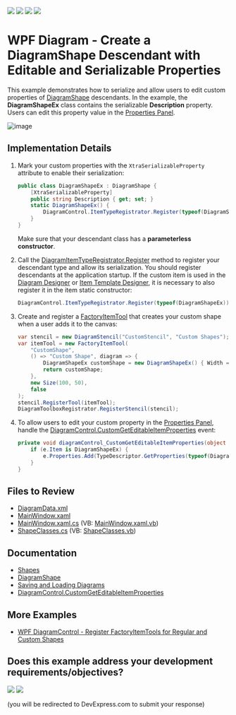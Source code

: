 <!-- default badges list -->
![](https://img.shields.io/endpoint?url=https://codecentral.devexpress.com/api/v1/VersionRange/128585198/24.2.1%2B)
[![](https://img.shields.io/badge/Open_in_DevExpress_Support_Center-FF7200?style=flat-square&logo=DevExpress&logoColor=white)](https://supportcenter.devexpress.com/ticket/details/T395040)
[![](https://img.shields.io/badge/📖_How_to_use_DevExpress_Examples-e9f6fc?style=flat-square)](https://docs.devexpress.com/GeneralInformation/403183)
[![](https://img.shields.io/badge/💬_Leave_Feedback-feecdd?style=flat-square)](#does-this-example-address-your-development-requirementsobjectives)
<!-- default badges end -->

# WPF Diagram - Create a DiagramShape Descendant with Editable and Serializable Properties

This example demonstrates how to serialize and allow users to edit custom properties of [DiagramShape](https://docs.devexpress.com/WPF/DevExpress.Xpf.Diagram.DiagramShape) descendants. In the example, the **DiagramShapeEx** class contains the serializable **Description** property. Users can edit this property value in the [Properties Panel](https://docs.devexpress.com/WPF/116506/controls-and-libraries/diagram-control/diagram-designer-control/properties-panel).

![image](https://github.com/DevExpress-Examples/wpf-diagram-create-diagramshape-descendant-with-editable-and-serializable-properties/assets/65009440/f7e34156-60ae-4ac9-abe3-0c6772543d76)

## Implementation Details

1. Mark your custom properties with the `XtraSerializableProperty` attribute to enable their serialization:

    ```cs
    public class DiagramShapeEx : DiagramShape {
        [XtraSerializableProperty]
        public string Description { get; set; }
        static DiagramShapeEx() {
            DiagramControl.ItemTypeRegistrator.Register(typeof(DiagramShapeEx));
        }
    }
    ```

    Make sure that your descendant class has a **parameterless constructor**.

2. Call the [DiagramItemTypeRegistrator.Register](https://docs.devexpress.com/CoreLibraries/DevExpress.Diagram.Core.DiagramItemTypeRegistrator.Register(System.Type--)) method to register your descendant type and allow its serialization. You should register descendants at the application startup. If the custom item is used in the [Diagram Designer](https://docs.devexpress.com/WPF/115125/controls-and-libraries/diagram-control/diagram-designer-control/diagram-designer-control) or [Item Template Designer](https://docs.devexpress.com/WPF/117615/controls-and-libraries/diagram-control/data-binding/item-template-designer), it is necessary to also register it in the item static constructor:

    ```cs
    DiagramControl.ItemTypeRegistrator.Register(typeof(DiagramShapeEx));
    ```

3. Create and register a [FactoryItemTool](https://docs.devexpress.com/CoreLibraries/DevExpress.Diagram.Core.FactoryItemTool) that creates your custom shape when a user adds it to the canvas:

    ```cs
    var stencil = new DiagramStencil("CustomStencil", "Custom Shapes");
    var itemTool = new FactoryItemTool(
        "CustomShape",
        () => "Custom Shape", diagram => {
            DiagramShapeEx customShape = new DiagramShapeEx() { Width = 100, Height = 50 };
            return customShape;
        },
        new Size(100, 50),
        false
    );
    stencil.RegisterTool(itemTool);
    DiagramToolboxRegistrator.RegisterStencil(stencil);
    ```

4. To allow users to edit your custom property in the [Properties Panel](https://docs.devexpress.com/WPF/116506/controls-and-libraries/diagram-control/diagram-designer-control/properties-panel), handle the [DiagramControl.CustomGetEditableItemProperties](https://docs.devexpress.com/WPF/DevExpress.Xpf.Diagram.DiagramControl.CustomGetEditableItemProperties) event:

    ```cs
    private void diagramControl_CustomGetEditableItemProperties(object sender, DiagramCustomGetEditableItemPropertiesEventArgs e) {
        if (e.Item is DiagramShapeEx) {
            e.Properties.Add(TypeDescriptor.GetProperties(typeof(DiagramShapeEx))["Description"]);
        }
    }
    ```

## Files to Review

* [DiagramData.xml](./CS/DXDiagram.CustomShapeProperties/DiagramData.xml)
* [MainWindow.xaml](./CS/DXDiagram.CustomShapeProperties/MainWindow.xaml)
* [MainWindow.xaml.cs](./CS/DXDiagram.CustomShapeProperties/MainWindow.xaml.cs) (VB: [MainWindow.xaml.vb](./VB/DXDiagram.CustomShapeProperties/MainWindow.xaml.vb))
* [ShapeClasses.cs](./CS/DXDiagram.CustomShapeProperties/ShapeClasses.cs) (VB: [ShapeClasses.vb](./VB/DXDiagram.CustomShapeProperties/ShapeClasses.vb))

## Documentation

* [Shapes](https://docs.devexpress.com/WPF/116099/controls-and-libraries/diagram-control/diagram-items/shapes)
* [DiagramShape](https://docs.devexpress.com/WPF/DevExpress.Xpf.Diagram.DiagramShape)
* [Saving and Loading Diagrams](https://docs.devexpress.com/WPF/118180/controls-and-libraries/diagram-control/saving-and-loading-diagrams)
* [DiagramControl.CustomGetEditableItemProperties](https://docs.devexpress.com/WPF/DevExpress.Xpf.Diagram.DiagramControl.CustomGetEditableItemProperties)

## More Examples

* [WPF DiagramControl - Register FactoryItemTools for Regular and Custom Shapes](https://github.com/DevExpress-Examples/wpf-diagram-register-factoryitemtools-for-shapes)
<!-- feedback -->
## Does this example address your development requirements/objectives?

[<img src="https://www.devexpress.com/support/examples/i/yes-button.svg"/>](https://www.devexpress.com/support/examples/survey.xml?utm_source=github&utm_campaign=wpf-diagram-create-diagramshape-descendant-with-editable-and-serializable-properties&~~~was_helpful=yes) [<img src="https://www.devexpress.com/support/examples/i/no-button.svg"/>](https://www.devexpress.com/support/examples/survey.xml?utm_source=github&utm_campaign=wpf-diagram-create-diagramshape-descendant-with-editable-and-serializable-properties&~~~was_helpful=no)

(you will be redirected to DevExpress.com to submit your response)
<!-- feedback end -->
